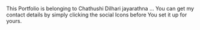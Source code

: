 This Portfolio is belonging to Chathushi Dilhari jayarathna ...
You can get my contact details by simply clicking the social Icons before You set it up for yours.

